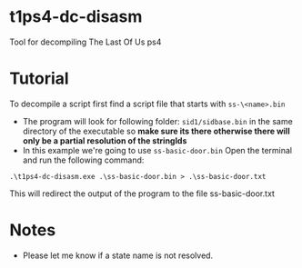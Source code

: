 # t1ps4-dc-disasm
Tool for decompiling The Last Of Us ps4

# Tutorial
To decompile a script first find a script file that starts with `ss-\<name>.bin`
- The program will look for following folder: `sid1/sidbase.bin` in the same directory of the executable so **make sure its there otherwise there will only be a partial resolution of the stringIds**
- In this example we\'re going to use `ss-basic-door.bin`
Open the terminal and run the following command:
```
.\t1ps4-dc-disasm.exe .\ss-basic-door.bin > .\ss-basic-door.txt
```
This will redirect the output of the program to the file ss-basic-door.txt

# Notes
- Please let me know if a state name is not resolved.